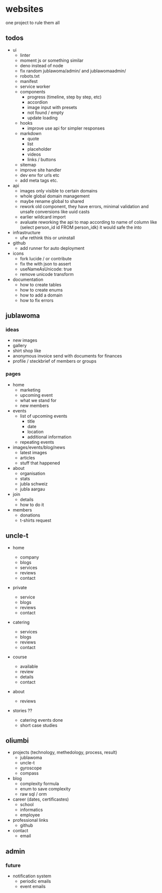 # websites
one project to rule them all

## todos
- ui
  - linter
  - moment js or something similar
  - deno instead of node
  - fix random jublawoma/admin/ and jublawomaadmin/
  - robots.txt
  - manifest
  - service worker
  - components
    - progress (timeline, step by step, etc)
    - accordion
    - image input with presets
    - not found / empty
    - update loading
  - hooks
    - improve use api for simpler responses
  - markdown
    - quote
    - list
    - placeholder
    - videos
    - links / buttons
  - sitemap
  - improve site handler
  - dev env for urls etc
  - add meta tags etc.
- api
  - images only visible to certain domains
  - whole global domain management
  - maybe rename global to shared
  - rework old component, they have errors, minimal validation and unsafe conversions like uuid casts
  - earlier wildcard import
  - avaluate reworking the api to map according to name of column like (select person_id id FROM person_idk) it would safe the into
- infrastructure
  - ufw rethink this or uninstall
- github
  - add runner for auto deployment
- icons
  - fork lucide / or contribute
  - fix the with json to assert
  - useNameAsUnicode: true
  - remove unicode transform
- documentation
  - how to create tables
  - how to create enums
  - how to add a domain
  - how to fix errors

## jublawoma

### ideas
- new images
- gallery
- shirt shop like
- anonymous invoice send with documents for finances
- profile / steckbrief of members or groups

### pages
- home
  - marketing 
  - upcoming event
  - what we stand for
  - new members
- events
  - list of upcoming events
    - title
    - date
    - location
    - additional information
  - repeating events
- images/events/blog/news
  - latest images
  - articles
  - stuff that happened
- about
  - organisation
  - stats
  - jubla schweiz
  - jubla aargau
- join
  - details
  - how to do it
- members
  - donations
  - t-shirts request

## uncle-t
- home
  - company
  - blogs
  - services
  - reviews
  - contact
- private
  - service
  - blogs
  - reviews
  - contact
- catering
  - services
  - blogs
  - reviews
  - contact
- course
  - available
  - review
  - details
  - contact
- about
  - reviews

- stories ?? 
  - catering events done
  - short case studies

## oliumbi
- projects (technology, methedology, process, result)
  - jublawoma
  - uncle-t
  - gyroscope
  - compass
- blog
  - complexity formula
  - enum to save complexity
  - raw sql / orm
- career (dates, certificastes)
  - school
  - informatics
  - employee
- professional links
  - github
- contact
  - email

## admin


### future
- notification system
  - periodic emails
  - event emails
